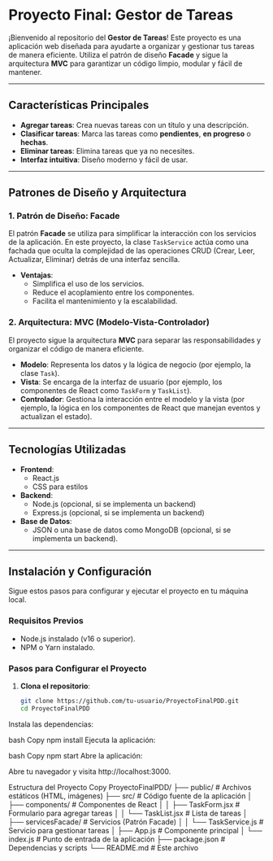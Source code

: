 # Proyecto Final: Gestor de Tareas

¡Bienvenido al repositorio del **Gestor de Tareas**! Este proyecto es una aplicación web diseñada para ayudarte a organizar y gestionar tus tareas de manera eficiente. Utiliza el patrón de diseño **Facade** y sigue la arquitectura **MVC** para garantizar un código limpio, modular y fácil de mantener.

---

## Características Principales

- **Agregar tareas**: Crea nuevas tareas con un título y una descripción.
- **Clasificar tareas**: Marca las tareas como **pendientes**, **en progreso** o **hechas**.
- **Eliminar tareas**: Elimina tareas que ya no necesites.
- **Interfaz intuitiva**: Diseño moderno y fácil de usar.

---

## Patrones de Diseño y Arquitectura

### 1. **Patrón de Diseño: Facade**
El patrón **Facade** se utiliza para simplificar la interacción con los servicios de la aplicación. En este proyecto, la clase `TaskService` actúa como una fachada que oculta la complejidad de las operaciones CRUD (Crear, Leer, Actualizar, Eliminar) detrás de una interfaz sencilla.

- **Ventajas**:
  - Simplifica el uso de los servicios.
  - Reduce el acoplamiento entre los componentes.
  - Facilita el mantenimiento y la escalabilidad.

### 2. **Arquitectura: MVC (Modelo-Vista-Controlador)**
El proyecto sigue la arquitectura **MVC** para separar las responsabilidades y organizar el código de manera eficiente.

- **Modelo**: Representa los datos y la lógica de negocio (por ejemplo, la clase `Task`).
- **Vista**: Se encarga de la interfaz de usuario (por ejemplo, los componentes de React como `TaskForm` y `TaskList`).
- **Controlador**: Gestiona la interacción entre el modelo y la vista (por ejemplo, la lógica en los componentes de React que manejan eventos y actualizan el estado).

---

## Tecnologías Utilizadas

- **Frontend**:
  - React.js
  - CSS para estilos
- **Backend**:
  - Node.js (opcional, si se implementa un backend)
  - Express.js (opcional, si se implementa un backend)
- **Base de Datos**:
  - JSON o una base de datos como MongoDB (opcional, si se implementa un backend).

---

## Instalación y Configuración

Sigue estos pasos para configurar y ejecutar el proyecto en tu máquina local.

### Requisitos Previos

- Node.js instalado (v16 o superior).
- NPM o Yarn instalado.

### Pasos para Configurar el Proyecto

1. **Clona el repositorio**:
   ```bash
   git clone https://github.com/tu-usuario/ProyectoFinalPDD.git
   cd ProyectoFinalPDD
Instala las dependencias:

bash
Copy
npm install
Ejecuta la aplicación:

bash
Copy
npm start
Abre la aplicación:

Abre tu navegador y visita http://localhost:3000.

Estructura del Proyecto
Copy
ProyectoFinalPDD/
├── public/                  # Archivos estáticos (HTML, imágenes)
├── src/                     # Código fuente de la aplicación
│   ├── components/          # Componentes de React
│   │   ├── TaskForm.jsx     # Formulario para agregar tareas
│   │   └── TaskList.jsx     # Lista de tareas
│   ├── servicesFacade/      # Servicios (Patrón Facade)
│   │   └── TaskService.js   # Servicio para gestionar tareas
│   ├── App.js               # Componente principal
│   └── index.js             # Punto de entrada de la aplicación
├── package.json             # Dependencias y scripts
└── README.md                # Este archivo
